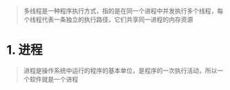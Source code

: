 
>多线程是一种程序执行方式，指的是在同一个进程中并发执行多个线程，每个线程代表一条独立的执行路径，它们共享同一进程的内存资源

# 1. 进程

>进程是操作系统中运行的程序的基本单位，是程序的一次执行活动，所以一个软件就是一个进程